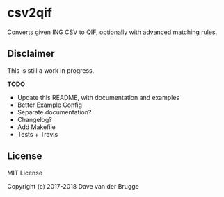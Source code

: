 # csv2qif
Converts given ING CSV to QIF, optionally with advanced matching rules.

## Disclaimer
This is still a work in progress.

**TODO**

* Update this README, with documentation and examples 
* Better Example Config
* Separate documentation?
* Changelog?
* Add Makefile
* Tests + Travis

## License
MIT License

Copyright (c) 2017-2018 Dave van der Brugge
